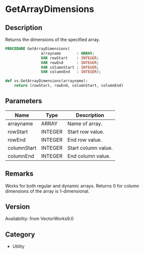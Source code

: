 # GetArrayDimensions

## Description
Returns the dimensions of the specified array.

```pascal
PROCEDURE GetArrayDimensions(
				arrayname       : ARRAY;
				VAR rowStart    : INTEGER;
				VAR rowEnd      : INTEGER;
				VAR columnStart : INTEGER;
				VAR columnEnd   : INTEGER);
```

```python
def vs.GetArrayDimensions(arrayname):
    return (rowStart, rowEnd, columnStart, columnEnd)
```

## Parameters
|Name|Type|Description|
|---|---|---|
|arrayname|ARRAY|Name of array.|
|rowStart|INTEGER|Start row value.|
|rowEnd|INTEGER|End row value.|
|columnStart|INTEGER|Start column value.|
|columnEnd|INTEGER|End column value.|

## Remarks
Works for both regular and dynamic arrays. Returns 0 for column dimensions of the array is 1-dimensional.

## Version
Availability: from VectorWorks9.0

## Category
* Utility

